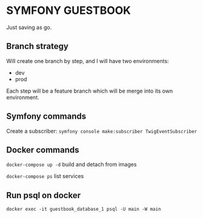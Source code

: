 # SYMFONY GUESTBOOK

Just saving as go.

## Branch strategy

Will create one branch by step, and I will have two environments:
- dev
- prod

Each step will be a feature branch which will be merge into its own environment.

## Symfony commands

Create a subscriber:
`symfony console make:subscriber TwigEventSubscriber`

## Docker commands
`docker-compose up -d` build and detach from images

`docker-compose ps` list services

## Run psql on docker
`docker exec -it guestbook_database_1 psql -U main -W main`


